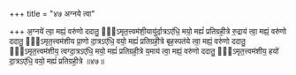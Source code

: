 +++
title = "४७ अग्नये त्वा"

+++
अ॒ग्नये॑ त्वा॒ मह्यं॒ वरु॑णो ददातु॒ सो᳖ऽमृत॒त्त्वम॑शी॒यायु॑र्दा॒त्रऽए॑धि॒ मयो॒ मह्यं॑ प्रतिग्रही॒त्रे रु॒द्राय॑ त्वा॒ मह्यं॒ वरु॑णो ददातु॒ सो᳖ऽमृत॒त्त्वम॑शीय प्रा॒णो दा॒त्रऽए॑धि॒ वयो॒ मह्यं॑ प्रतिग्रही॒त्रे बृह॒स्पत॑ये त्वा॒ मह्यं॒ वरु॑णो ददातु॒ सो᳖ऽमृत॒त्त्वम॑शीय॒ त्वग्दा॒त्रऽए॑धि॒ मयो॒ मह्यं॑ प्रतिग्रही॒त्रे य॒माय॑ त्वा॒ मह्यं॒ वरु॑णो ददातु॒ सो᳖ऽमृत॒त्त्वम॑शीय॒ हयो॑ दा॒त्रऽए॑धि॒ वयो॒ मह्यं॑ प्रतिग्रही॒त्रे ॥४७॥